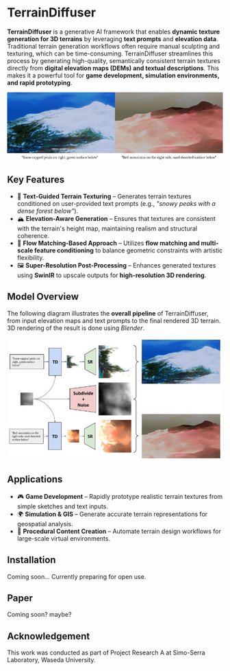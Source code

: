 # TerrainDiffuser

**TerrainDiffuser** is a generative AI framework that enables **dynamic texture generation for 3D terrains** by leveraging **text prompts** and **elevation data**. Traditional terrain generation workflows often require manual sculpting and texturing, which can be time-consuming. TerrainDiffuser streamlines this process by generating high-quality, semantically consistent terrain textures directly from **digital elevation maps (DEMs) and textual descriptions**. This makes it a powerful tool for **game development, simulation environments, and rapid prototyping**.

![Results](images/figures.jpg) 

## Key Features

- 🚀 **Text-Guided Terrain Texturing** – Generates terrain textures conditioned on user-provided text prompts (e.g., *"snowy peaks with a dense forest below"*).
- 🏔 **Elevation-Aware Generation** – Ensures that textures are consistent with the terrain's height map, maintaining realism and structural coherence.
- 🔄 **Flow Matching-Based Approach** – Utilizes **flow matching and multi-scale feature conditioning** to balance geometric constraints with artistic flexibility.
- 🖼 **Super-Resolution Post-Processing** – Enhances generated textures using **SwinIR** to upscale outputs for **high-resolution 3D rendering**.

## Model Overview

The following diagram illustrates the **overall pipeline** of TerrainDiffuser, from input elevation maps and text prompts to the final rendered 3D terrain. 3D rendering of the result is done using _Blender_.

![Model Pipeline](images/pipeline.jpg) 

## Applications

- 🎮 **Game Development** – Rapidly prototype realistic terrain textures from simple sketches and text inputs.
- 🌍 **Simulation & GIS** – Generate accurate terrain representations for geospatial analysis.
- 🎨 **Procedural Content Creation** – Automate terrain design workflows for large-scale virtual environments.

## Installation

Coming soon...
Currently preparing for open use.

## Paper

Coming soon? maybe?

## Acknowledgement

This work was conducted as part of Project Research A at Simo-Serra Laboratory, Waseda University.
